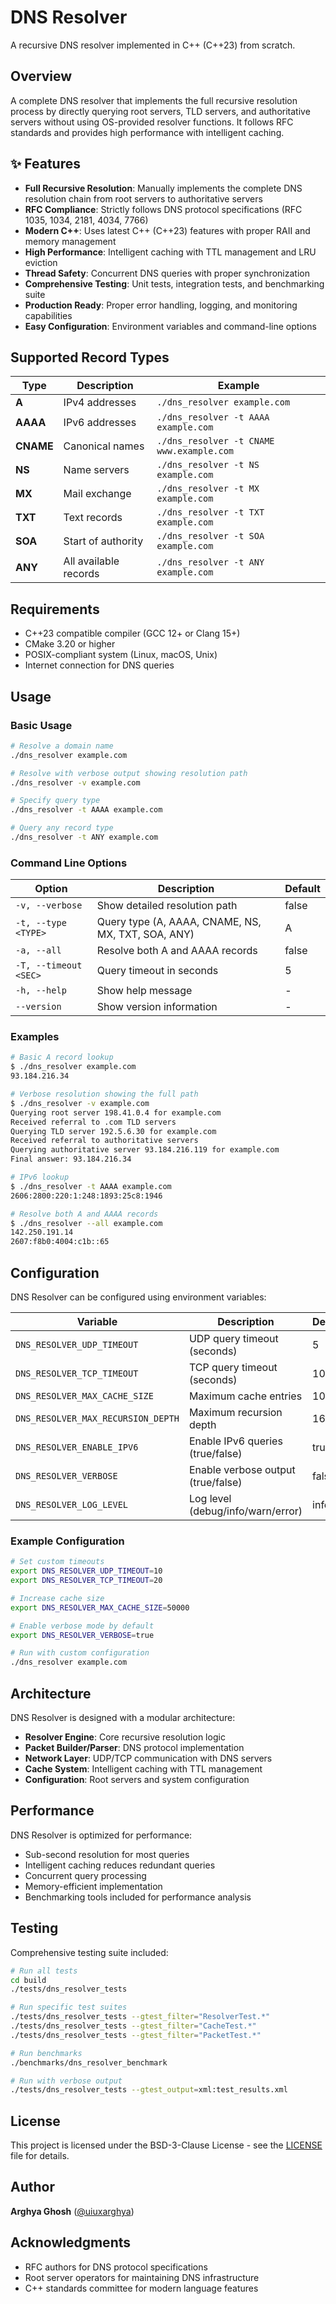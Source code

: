 # DNS Resolver

A recursive DNS resolver implemented in C++ (C++23) from scratch.

## Overview

A complete DNS resolver that implements the full recursive resolution process by directly querying root servers, TLD servers, and authoritative servers without using OS-provided resolver functions. It follows RFC standards and provides high performance with intelligent caching.


## ✨ Features

- **Full Recursive Resolution**: Manually implements the complete DNS resolution chain from root servers to authoritative servers
- **RFC Compliance**: Strictly follows DNS protocol specifications (RFC 1035, 1034, 2181, 4034, 7766)
- **Modern C++**: Uses latest C++ (C++23) features with proper RAII and memory management
- **High Performance**: Intelligent caching with TTL management and LRU eviction
- **Thread Safety**: Concurrent DNS queries with proper synchronization
- **Comprehensive Testing**: Unit tests, integration tests, and benchmarking suite
- **Production Ready**: Proper error handling, logging, and monitoring capabilities
- **Easy Configuration**: Environment variables and command-line options

## Supported Record Types

| Type      | Description           | Example                                   |
| --------- | --------------------- | ----------------------------------------- |
| **A**     | IPv4 addresses        | `./dns_resolver example.com`              |
| **AAAA**  | IPv6 addresses        | `./dns_resolver -t AAAA example.com`      |
| **CNAME** | Canonical names       | `./dns_resolver -t CNAME www.example.com` |
| **NS**    | Name servers          | `./dns_resolver -t NS example.com`        |
| **MX**    | Mail exchange         | `./dns_resolver -t MX example.com`        |
| **TXT**   | Text records          | `./dns_resolver -t TXT example.com`       |
| **SOA**   | Start of authority    | `./dns_resolver -t SOA example.com`       |
| **ANY**   | All available records | `./dns_resolver -t ANY example.com`       |

## Requirements

- C++23 compatible compiler (GCC 12+ or Clang 15+)
- CMake 3.20 or higher
- POSIX-compliant system (Linux, macOS, Unix)
- Internet connection for DNS queries

## Usage

### Basic Usage

```bash
# Resolve a domain name
./dns_resolver example.com

# Resolve with verbose output showing resolution path
./dns_resolver -v example.com

# Specify query type
./dns_resolver -t AAAA example.com

# Query any record type
./dns_resolver -t ANY example.com
```

### Command Line Options

| Option                | Description                                        | Default |
| --------------------- | -------------------------------------------------- | ------- |
| `-v, --verbose`       | Show detailed resolution path                      | false   |
| `-t, --type <TYPE>`   | Query type (A, AAAA, CNAME, NS, MX, TXT, SOA, ANY) | A       |
| `-a, --all`           | Resolve both A and AAAA records                    | false   |
| `-T, --timeout <SEC>` | Query timeout in seconds                           | 5       |
| `-h, --help`          | Show help message                                  | -       |
| `--version`           | Show version information                           | -       |

### Examples

```bash
# Basic A record lookup
$ ./dns_resolver example.com
93.184.216.34

# Verbose resolution showing the full path
$ ./dns_resolver -v example.com
Querying root server 198.41.0.4 for example.com
Received referral to .com TLD servers
Querying TLD server 192.5.6.30 for example.com
Received referral to authoritative servers
Querying authoritative server 93.184.216.119 for example.com
Final answer: 93.184.216.34

# IPv6 lookup
$ ./dns_resolver -t AAAA example.com
2606:2800:220:1:248:1893:25c8:1946

# Resolve both A and AAAA records
$ ./dns_resolver --all example.com
142.250.191.14
2607:f8b0:4004:c1b::65
```

## Configuration

DNS Resolver can be configured using environment variables:

| Variable                           | Description                        | Default |
| ---------------------------------- | ---------------------------------- | ------- |
| `DNS_RESOLVER_UDP_TIMEOUT`         | UDP query timeout (seconds)        | 5       |
| `DNS_RESOLVER_TCP_TIMEOUT`         | TCP query timeout (seconds)        | 10      |
| `DNS_RESOLVER_MAX_CACHE_SIZE`      | Maximum cache entries              | 10000   |
| `DNS_RESOLVER_MAX_RECURSION_DEPTH` | Maximum recursion depth            | 16      |
| `DNS_RESOLVER_ENABLE_IPV6`         | Enable IPv6 queries (true/false)   | true    |
| `DNS_RESOLVER_VERBOSE`             | Enable verbose output (true/false) | false   |
| `DNS_RESOLVER_LOG_LEVEL`           | Log level (debug/info/warn/error)  | info    |

### Example Configuration

```bash
# Set custom timeouts
export DNS_RESOLVER_UDP_TIMEOUT=10
export DNS_RESOLVER_TCP_TIMEOUT=20

# Increase cache size
export DNS_RESOLVER_MAX_CACHE_SIZE=50000

# Enable verbose mode by default
export DNS_RESOLVER_VERBOSE=true

# Run with custom configuration
./dns_resolver example.com
```

## Architecture

DNS Resolver is designed with a modular architecture:

- **Resolver Engine**: Core recursive resolution logic
- **Packet Builder/Parser**: DNS protocol implementation
- **Network Layer**: UDP/TCP communication with DNS servers
- **Cache System**: Intelligent caching with TTL management
- **Configuration**: Root servers and system configuration

## Performance

DNS Resolver is optimized for performance:

- Sub-second resolution for most queries
- Intelligent caching reduces redundant queries
- Concurrent query processing
- Memory-efficient implementation
- Benchmarking tools included for performance analysis

## Testing

Comprehensive testing suite included:

```bash
# Run all tests
cd build
./tests/dns_resolver_tests

# Run specific test suites
./tests/dns_resolver_tests --gtest_filter="ResolverTest.*"
./tests/dns_resolver_tests --gtest_filter="CacheTest.*"
./tests/dns_resolver_tests --gtest_filter="PacketTest.*"

# Run benchmarks
./benchmarks/dns_resolver_benchmark

# Run with verbose output
./tests/dns_resolver_tests --gtest_output=xml:test_results.xml
```

## License

This project is licensed under the BSD-3-Clause License - see the [LICENSE](LICENSE) file for details.

## Author

**Arghya Ghosh** ([@uiuxarghya](https://github.com/uiuxarghya))

## Acknowledgments

- RFC authors for DNS protocol specifications
- Root server operators for maintaining DNS infrastructure
- C++ standards committee for modern language features

